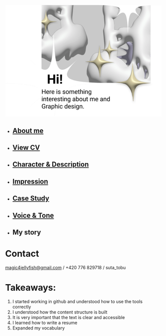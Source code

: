 ![title-slide](IMG/title-slide.png)

- ## [About me](../03-aboutness/index.md)
- ## [View CV](../04-experience/index.md) 
- ## [Character & Description](../01-character-description/index.md)
- ## [Impression](../02-impression/index.md)
- ## [Case Study](../03-aboutness/case-study.md)
- ## [Voice & Tone](../05-voice-tone/index.md)
- ## My story

# Contact
magic4jellyfish@gmail.com / 
+420 776 829718 / 
suta_tobu

# Takeaways:
1. I started working in github and understood how to use the tools correctly
2. I understood how the content structure is built
3. It is very important that the text is clear and accessible
4. I learned how to write a resume
5. Expanded my vocabulary

